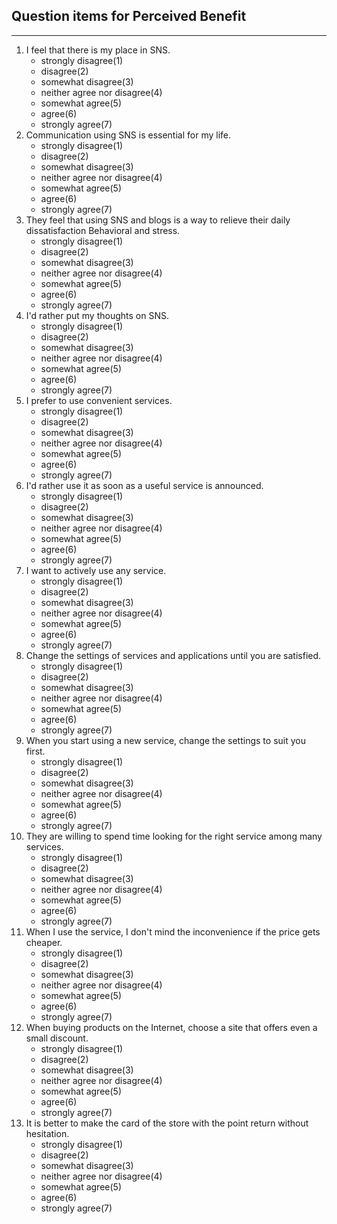 Question items for Perceived Benefit
---
---
1. I feel that there is my place in SNS.
    - strongly disagree(1)
    - disagree(2)
    - somewhat disagree(3)
    - neither agree nor disagree(4)
    - somewhat agree(5)
    - agree(6)
    - strongly agree(7)
2. Communication using SNS is essential for my life.
    - strongly disagree(1)
    - disagree(2)
    - somewhat disagree(3)
    - neither agree nor disagree(4)
    - somewhat agree(5)
    - agree(6)
    - strongly agree(7)
3. They feel that using SNS and blogs is a way to relieve their daily dissatisfaction Behavioral and stress.
    - strongly disagree(1)
    - disagree(2)
    - somewhat disagree(3)
    - neither agree nor disagree(4)
    - somewhat agree(5)
    - agree(6)
    - strongly agree(7)
4. I'd rather put my thoughts on SNS.
    - strongly disagree(1)
    - disagree(2)
    - somewhat disagree(3)
    - neither agree nor disagree(4)
    - somewhat agree(5)
    - agree(6)
    - strongly agree(7)
5. I prefer to use convenient services.
    - strongly disagree(1)
    - disagree(2)
    - somewhat disagree(3)
    - neither agree nor disagree(4)
    - somewhat agree(5)
    - agree(6)
    - strongly agree(7)
6. I'd rather use it as soon as a useful service is announced.
    - strongly disagree(1)
    - disagree(2)
    - somewhat disagree(3)
    - neither agree nor disagree(4)
    - somewhat agree(5)
    - agree(6)
    - strongly agree(7)
7. I want to actively use any service.
    - strongly disagree(1)
    - disagree(2)
    - somewhat disagree(3)
    - neither agree nor disagree(4)
    - somewhat agree(5)
    - agree(6)
    - strongly agree(7)
8. Change the settings of services and applications until you are satisfied.
    - strongly disagree(1)
    - disagree(2)
    - somewhat disagree(3)
    - neither agree nor disagree(4)
    - somewhat agree(5)
    - agree(6)
    - strongly agree(7)
9. When you start using a new service, change the settings to suit you first.
    - strongly disagree(1)
    - disagree(2)
    - somewhat disagree(3)
    - neither agree nor disagree(4)
    - somewhat agree(5)
    - agree(6)
    - strongly agree(7)
10. They are willing to spend time looking for the right service among many services.
    - strongly disagree(1)
    - disagree(2)
    - somewhat disagree(3)
    - neither agree nor disagree(4)
    - somewhat agree(5)
    - agree(6)
    - strongly agree(7)
11. When I use the service, I don't mind the inconvenience if the price gets cheaper.
    - strongly disagree(1)
    - disagree(2)
    - somewhat disagree(3)
    - neither agree nor disagree(4)
    - somewhat agree(5)
    - agree(6)
    - strongly agree(7)
12. When buying products on the Internet, choose a site that offers even a small discount.
    - strongly disagree(1)
    - disagree(2)
    - somewhat disagree(3)
    - neither agree nor disagree(4)
    - somewhat agree(5)
    - agree(6)
    - strongly agree(7)
13. It is better to make the card of the store with the point return without hesitation.
    - strongly disagree(1)
    - disagree(2)
    - somewhat disagree(3)
    - neither agree nor disagree(4)
    - somewhat agree(5)
    - agree(6)
    - strongly agree(7)
